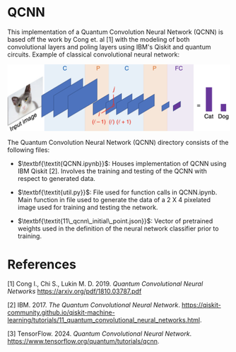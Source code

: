 # QCNN

This implementation of a Quantum Convolution Neural Network (QCNN) is based off the work by Cong et. al [1] with the modeling of both convolutional layers and poling layers using IBM's Qiskit and quantum circuits. Example of classical convolutional neural network:

![alt text](./CCNN.png)

The Quantum Convolution Neural Network (QCNN) directory consists of the following files:

- $\textbf{\textit{QCNN.ipynb}}$: Houses implementation of QCNN using IBM Qiskit [2]. Involves the training and testing of the QCNN with respect to generated data.

- $\textbf{\textit{util.py}}$: File used for function calls in QCNN.ipynb. Main function in file used to generate the data of a $2$ X $4$ pixelated image used for training and testing the network.

- $\textbf{\textit{11\_qcnn\_initial\_point.json}}$: Vector of pretrained weights used in the definition of the neural network classifier prior to training.


# References

[1] Cong I., Chi S., Lukin M. D. 2019. $\textit{Quantum Convolutional Neural Networks}$ https://arxiv.org/pdf/1810.03787.pdf

[2] IBM. 2017. $\textit{The Quantum Convolutional Neural Network}$. https://qiskit-community.github.io/qiskit-machine-learning/tutorials/11_quantum_convolutional_neural_networks.html.

[3] TensorFlow. 2024. $\textit{Quantum Convolutional Neural Network}$. https://www.tensorflow.org/quantum/tutorials/qcnn.